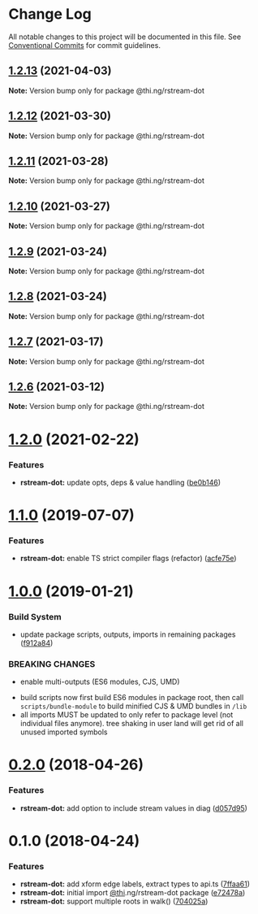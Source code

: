 # Change Log

All notable changes to this project will be documented in this file.
See [Conventional Commits](https://conventionalcommits.org) for commit guidelines.

## [1.2.13](https://github.com/thi-ng/umbrella/compare/@thi.ng/rstream-dot@1.2.12...@thi.ng/rstream-dot@1.2.13) (2021-04-03)

**Note:** Version bump only for package @thi.ng/rstream-dot





## [1.2.12](https://github.com/thi-ng/umbrella/compare/@thi.ng/rstream-dot@1.2.11...@thi.ng/rstream-dot@1.2.12) (2021-03-30)

**Note:** Version bump only for package @thi.ng/rstream-dot





## [1.2.11](https://github.com/thi-ng/umbrella/compare/@thi.ng/rstream-dot@1.2.10...@thi.ng/rstream-dot@1.2.11) (2021-03-28)

**Note:** Version bump only for package @thi.ng/rstream-dot





## [1.2.10](https://github.com/thi-ng/umbrella/compare/@thi.ng/rstream-dot@1.2.9...@thi.ng/rstream-dot@1.2.10) (2021-03-27)

**Note:** Version bump only for package @thi.ng/rstream-dot





## [1.2.9](https://github.com/thi-ng/umbrella/compare/@thi.ng/rstream-dot@1.2.8...@thi.ng/rstream-dot@1.2.9) (2021-03-24)

**Note:** Version bump only for package @thi.ng/rstream-dot





## [1.2.8](https://github.com/thi-ng/umbrella/compare/@thi.ng/rstream-dot@1.2.7...@thi.ng/rstream-dot@1.2.8) (2021-03-24)

**Note:** Version bump only for package @thi.ng/rstream-dot





## [1.2.7](https://github.com/thi-ng/umbrella/compare/@thi.ng/rstream-dot@1.2.6...@thi.ng/rstream-dot@1.2.7) (2021-03-17)

**Note:** Version bump only for package @thi.ng/rstream-dot





## [1.2.6](https://github.com/thi-ng/umbrella/compare/@thi.ng/rstream-dot@1.2.5...@thi.ng/rstream-dot@1.2.6) (2021-03-12)

**Note:** Version bump only for package @thi.ng/rstream-dot





# [1.2.0](https://github.com/thi-ng/umbrella/compare/@thi.ng/rstream-dot@1.1.59...@thi.ng/rstream-dot@1.2.0) (2021-02-22)


### Features

* **rstream-dot:** update opts, deps & value handling ([be0b146](https://github.com/thi-ng/umbrella/commit/be0b146b2daeeff560f704bc5771ce5390e2ecf3))





# [1.1.0](https://github.com/thi-ng/umbrella/compare/@thi.ng/rstream-dot@1.0.26...@thi.ng/rstream-dot@1.1.0) (2019-07-07)

### Features

* **rstream-dot:** enable TS strict compiler flags (refactor) ([acfe75e](https://github.com/thi-ng/umbrella/commit/acfe75e))

# [1.0.0](https://github.com/thi-ng/umbrella/compare/@thi.ng/rstream-dot@0.2.64...@thi.ng/rstream-dot@1.0.0) (2019-01-21)

### Build System

* update package scripts, outputs, imports in remaining packages ([f912a84](https://github.com/thi-ng/umbrella/commit/f912a84))

### BREAKING CHANGES

* enable multi-outputs (ES6 modules, CJS, UMD)

- build scripts now first build ES6 modules in package root, then call
  `scripts/bundle-module` to build minified CJS & UMD bundles in `/lib`
- all imports MUST be updated to only refer to package level
  (not individual files anymore). tree shaking in user land will get rid of
  all unused imported symbols

<a name="0.2.0"></a>
# [0.2.0](https://github.com/thi-ng/umbrella/compare/@thi.ng/rstream-dot@0.1.2...@thi.ng/rstream-dot@0.2.0) (2018-04-26)

### Features

* **rstream-dot:** add option to include stream values in diag ([d057d95](https://github.com/thi-ng/umbrella/commit/d057d95))

<a name="0.1.0"></a>
# 0.1.0 (2018-04-24)

### Features

* **rstream-dot:** add xform edge labels, extract types to api.ts ([7ffaa61](https://github.com/thi-ng/umbrella/commit/7ffaa61))
* **rstream-dot:** initial import [@thi](https://github.com/thi).ng/rstream-dot package ([e72478a](https://github.com/thi-ng/umbrella/commit/e72478a))
* **rstream-dot:** support multiple roots in walk() ([704025a](https://github.com/thi-ng/umbrella/commit/704025a))

